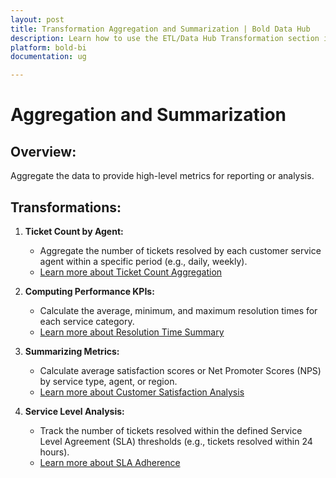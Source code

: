 ```yaml
---
layout: post
title: Transformation Aggregation and Summarization | Bold Data Hub
description: Learn how to use the ETL/Data Hub Transformation section in Bold BI Enterprise Edition. Discover simple steps to aggregate and summarize data smoothly and make the most of your analytics.
platform: bold-bi
documentation: ug

---
```

# Aggregation and Summarization  

## Overview:  

Aggregate the data to provide high-level metrics for reporting or analysis.  

## Transformations:  

1. **Ticket Count by Agent:** 
 
   - Aggregate the number of tickets resolved by each customer service agent within a specific period (e.g., daily, weekly).  
   - [Learn more about Ticket Count Aggregation](/transformation-use-cases/aggregation-and-summarization/data-volume-aggregation/)  

2. **Computing Performance KPIs:**  

   - Calculate the average, minimum, and maximum resolution times for each service category.  
   - [Learn more about Resolution Time Summary](/transformation-use-cases/aggregation-and-summarization/computing-performance-kpis/)  

3. **Summarizing Metrics:**  

   - Calculate average satisfaction scores or Net Promoter Scores (NPS) by service type, agent, or region.  
   - [Learn more about Customer Satisfaction Analysis](/transformation-use-cases/aggregation-and-summarization/summarizing-metrics/)  

4. **Service Level Analysis:**  

   - Track the number of tickets resolved within the defined Service Level Agreement (SLA) thresholds (e.g., tickets resolved within 24 hours).  
   - [Learn more about SLA Adherence](/transformation-use-cases/aggregation-and-summarization/service-level-analysis/)  
